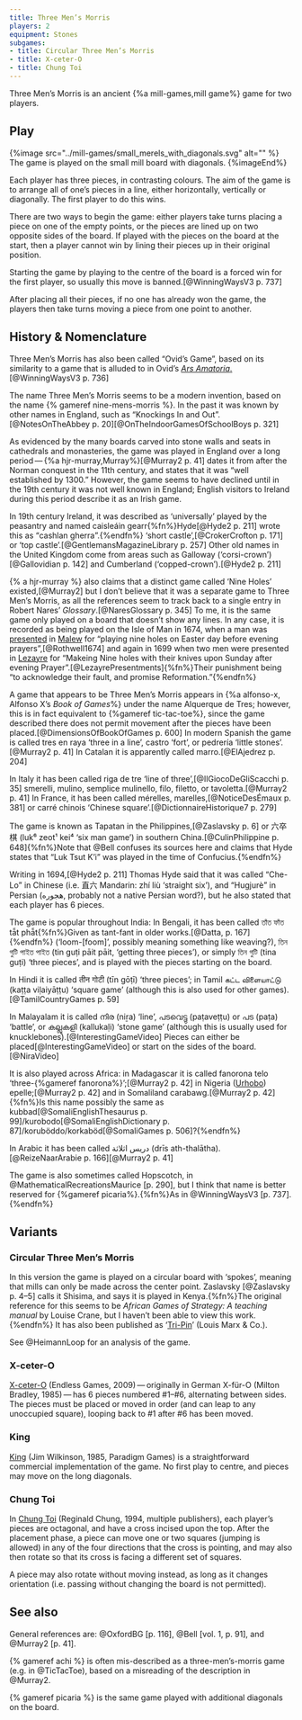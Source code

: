 ```yaml
---
title: Three Men’s Morris
players: 2
equipment: Stones
subgames:
- title: Circular Three Men’s Morris
- title: X-ceter-O
- title: Chung Toi
---
```


<p class="lead">
<span class="aka">Three Men’s Morris</span> is an ancient {%a mill-games,mill game%} game for two players.
</p>

<!-- excerpt -->

## Play

{%image src="../mill-games/small_merels_with_diagonals.svg" alt="" %}
The game is played on the small mill board with diagonals.
{%imageEnd%}

Each player has three pieces, in contrasting colours. The aim of the game is to arrange all of one’s pieces in a line, either horizontally, vertically or diagonally. The first player to do this wins.

There are two ways to begin the game: either players take turns placing a piece on one of the empty points, or the pieces are lined up on two opposite sides of the board. If played with the pieces on the board at the start, then a player cannot win by lining their pieces up in their original position.

Starting the game by playing to the centre of the board is a forced win for the first player, so usually this move is banned.[@WinningWaysV3 p. 737]

After placing all their pieces, if no one has already won the game, the players then take turns moving a piece from one point to another.

## History & Nomenclature

Three Men’s Morris has also been called “<span class="aka">Ovid’s Game</span>”, based on its similarity to a game that is alluded to in Ovid’s [<cite lang="la">Ars Amatoria</cite>.](https://en.wikipedia.org/wiki/Ars_Amatoria)[@WinningWaysV3 p.  736]

The name Three Men’s Morris seems to be a modern invention, based on the name {% gameref nine-mens-morris %}. In the past it was known by other names in England, such as “<span class="aka">Knockings In and Out</span>”.[@NotesOnTheAbbey p.  20][@OnTheIndoorGamesOfSchoolBoys p. 321] 

As evidenced by the many boards carved into stone walls and seats in cathedrals and monasteries, the game was played in England over a long period — {%a hjr-murray,Murray%}[@Murray2 p. 41] dates it from after the Norman conquest in the 11th century, and states that it was “well established by 1300.” However, the game seems to have declined until in the 19th century it was not well known in England; English visitors to Ireland during this period describe it as an Irish game.

In 19th century Ireland, it was described as ‘universally’ played by the peasantry and named <span lang="ga" class="aka">caisleáin gearr</span>{%fn%}Hyde[@Hyde2 p.  211] wrote this as “<span lang="ga" class="aka">cashlan gherra</span>”.{%endfn%} ‘<span class="aka">short castle</span>’,[@CrokerCrofton p.  171] or ‘<span class="aka">top castle</span>’.[@GentlemansMagazineLibrary p. 257] Other old names in the United Kingdom come from areas such as Galloway (‘<span class="aka">corsi-crown</span>’)[@Gallovidian p.  142] and Cumberland (‘<span class="aka">copped-crown</span>’).[@Hyde2 p. 211]

{% a hjr-murray %} also claims that a distinct game called ‘<span class="aka">Nine Holes</span>’ existed,[@Murray2] but I don’t believe that it was a separate game to Three Men’s Morris, as all the references seem to track back to a single entry in Robert Nares’ <cite>Glossary</cite>.[@NaresGlossary p. 345] To me, it is the same game only played on a board that doesn’t show any lines. In any case, it is recorded as being played on the Isle of Man in 1674, when a man was [presented](https://en.wikipedia.org/wiki/Presentment) in [Malew](https://en.wikipedia.org/wiki/Malew) for “playing nine holes on Easter day before evening prayers”,[@Rothwell1674] and again in 1699 when two men were presented in [Lezayre](https://en.wikipedia.org/wiki/Lezayre) for “Makeing Nine holes with their knives upon Sunday after evening Prayer”.[@LezayrePresentments]{%fn%}Their punishment being “to acknowledge their fault, and promise Reformation.”{%endfn%}

A game that appears to be Three Men’s Morris appears in {%a alfonso-x, Alfonso X’s <cite>Book of Games</cite>%} under the name <span lang="es">Alquerque de Tres</span>; however, this is in fact equivalent to {%gameref tic-tac-toe%}, since the game described there does not permit movement after the pieces have been placed.[@DimensionsOfBookOfGames p. 600]  In modern Spanish the game is called <span lang="es" class="aka">tres en raya</span> ‘three in a line’, <span lang="es" class="aka">castro</span> ‘fort’, or <span lang="es" class="aka">pedrería</span> ‘little stones’.[@Murray2 p. 41] In Catalan it is apparently called <span lang="ca" class="aka">marro</span>.[@ElAjedrez p. 204]

In Italy it has been called <span lang="it" class="aka">riga de tre</span> ‘line of three’,[@IlGiocoDeGliScacchi p. 35] <span lang="it" class="aka">smerelli</span>, <span lang="it" class="aka">mulino</span>, <span lang="it" class="aka">semplice mulinello</span>, <span lang="it" class="aka">filo</span>, <span lang="it" class="aka">filetto</span>, or <span lang="it" class="aka">tavoletta</span>.[@Murray2 p. 41] In France, it has been called <span lang="fr" class="aka">mérelles</span>, <span lang="fr" class="aka">marelles</span>,[@NoticeDesÉmaux p.  381] or <span lang="fr" class="aka">carré chinois</span> ‘Chinese square’.[@DictionnaireHistorique7 p. 279]

The game is known as <span lang="fil" class="noun aka">Tapatan</span> in the Philippines,[@Zaslavsky p. 6] or <span lang="yue-Hans-HK" class="aka">六卒棋</span> (<span lang="yue-Latn-jyutping" class="aka">luk⁶ zeot¹ kei⁴</span> ‘six man game’) in southern China.[@CulinPhilippine p. 648]{%fn%}Note that @Bell confuses its sources here and claims that Hyde states that “<span class="aka noun">Luk Tsut K’i</span>” was played in the time of Confucius.{%endfn%}

Writing in 1694,[@Hyde2 p. 211] Thomas Hyde said that it was called “<span lang="zh-Latn" class="aka noun">Che-Lo</span>” in Chinese (i.e. <span lang="zh-Hant" class="aka">直六</span> Mandarin: <span lang="cmn-Latn-pinyin" class="aka">zhí liù</span> ‘straight six’), and “<span lang="fa-Latn" class="aka noun">Hugjurè</span>” in Persian (<span lang="fa" class="aka">هجوره</span>, probably not a native Persian word?), but he also stated that each player has 6 pieces.

The game is popular throughout India: In Bengali, it has been called <span lang="bn" class="aka">তাঁত ফাঁত</span> <span lang="bn-Latn" class="aka">tā̃t phā̃t</span>{%fn%}Given as <span lang="bn-Latn" class="aka">tant-fant</span> in older works.[@Datta, p. 167]{%endfn%} (‘loom-[foom]’, possibly meaning something like weaving?), <span lang="bn" class="aka">তিন গুটি পাইত পাইত</span> (<span lang="bn-Latn" class="aka">tin guṭi pāit pāit</span>, ‘getting three pieces’), or simply <span lang="bn" class="aka">তিন গুটি</span> (<span lang="bn-Latn" class="aka">tina guṭi</span>) ‘three pieces’, and is played with the pieces starting on the board.

In Hindi it is called <span lang="hi" class="aka">तीन गोटी</span> (<span lang="hi-Latn" class="aka">tīn gōṭī</span>) ‘three pieces’; in Tamil <span lang="ta" class="aka">கட்ட விளையாட்டு</span> (<span lang="ta-Latn" class="aka">kaṭṭa viḷaiyāṭṭu</span>) ‘square game’ (although this is also used for other games).[@TamilCountryGames p. 59]

In Malayalam it is called <span lang="ml" class="aka">നിര</span> (<span lang="ml-Latn" class="aka">niṟa</span>) ‘line’, <span lang="ml" class="aka">പടവെട്ടു</span> (<span lang="ml-Latn" class="aka">paṭaveṭṭu</span>) or <span lang="ml" class="aka">പട</span> (<span lang="ml-Latn">paṭa</span>) ‘battle’, or <span lang="ml" class="aka">കല്ലുകളി</span> (<span lang="ml-Latn" class="aka">kallukaḷi</span>) ‘stone game’ (although this is usually used for knucklebones).[@InterestingGameVideo] Pieces can either be placed[@InterestingGameVideo] or start on the sides of the board.[@NiraVideo]

It is also played across Africa: in Madagascar it is called <span lang="mg" class="aka">fanorona telo</span> ‘three-{%gameref fanorona%}’;[@Murray2 p. 42] in Nigeria ([Urhobo](https://en.wikipedia.org/wiki/Urhobo_language)) <span lang="urh" class="aka">epelle</span>;[@Murray2 p. 42] and in Somaliland <span lang="so" class="aka">carabawg</span>.[@Murray2 p. 42]{%fn%}Is this name possibly the same as <span lang="so">kubbad</span>[@SomaliEnglishThesaurus p. 99]/<span lang="so">kurobodo</span>[@SomaliEnglishDictionary p. 87]/<span lang="so">koruböddo</span>/<span lang="so">korkaböd</span>[@SomaliGames p.  506]?{%endfn%}

In Arabic it has been called <span lang="ar" class="aka">دريس اثلاثة</span> (<span lang="ar-Latn" class="aka">drīs ath-thalātha</span>).[@ReizeNaarArabie p. 166][@Murray2 p. 41]

The game is also sometimes called <span class="aka">Hopscotch</span>, in @MathematicalRecreationsMaurice [p. 290], but I think that name is better reserved for {%gameref picaria%}.{%fn%}As in @WinningWaysV3 [p. 737].{%endfn%}

<!-- To Check
* Terni Lapilli
* Three Men’s Marriage
-->

## Variants

### Circular Three Men’s Morris

In this version the game is played on a circular board with ‘spokes’, meaning that mills can only be made across the center point. Zaslavsky [@Zaslavsky p. 4–5] calls it <span class="aka">Shisima</span>, and says it is played in Kenya.{%fn%}The original reference for this seems to be <cite>African Games of Strategy: A teaching manual</cite> by Louise Crane, but I haven’t been able to view this work.{%endfn%} It has also been published as ‘[<span class="aka">Tri-Pin</span>](https://boardgamegeek.com/boardgame/111169/tri-pin)’ (Louis Marx & Co.).

See @HeimannLoop for an analysis of the game.

### X-ceter-O

[X-ceter-O](https://boardgamegeek.com/boardgame/21951/x-ceter-o) (Endless Games, 2009) — originally in German <span lang="de">X-für-O</span> (Milton Bradley, 1985) — has 6 pieces numbered #1–#6, alternating between sides. The pieces must be placed or moved in order (and can leap to any unoccupied square), looping back to #1 after #6 has been moved.

### King

[King](https://boardgamegeek.com/boardgame/22452/king) (Jim Wilkinson, 1985,
Paradigm Games) is a straightforward commercial implementation of the game. No
first play to centre, and pieces may move on the long diagonals.

### Chung Toi

In [Chung Toi](https://boardgamegeek.com/boardgame/11557/chung-toi) (Reginald Chung, 1994, multiple publishers), each player’s pieces are octagonal, and have a cross incised upon the top. After the placement phase, a piece can move one or two squares (jumping is allowed) in any of the four directions that the cross is pointing, and may also then rotate so that its cross is facing a different set of squares.

A piece may also rotate without moving instead, as long as it changes orientation (i.e. passing without changing the board is not permitted).

## See also

General references are: @OxfordBG [p. 116], @Bell [vol. 1, p. 91], and @Murray2 [p. 41].

{% gameref achi %} is often mis-described as a three-men’s-morris game (e.g. in @TicTacToe), based on a misreading of the description in @Murray2.

{% gameref picaria %} is the same game played with additional diagonals on the board.
